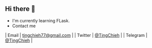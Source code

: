 ## Hi there 👋
- I'm currently learning FLask.
- Contact me

| Email | tingchieh77@gmail.com |
| Twitter | [@TingChieh][1] |
| Telegram | [@TingChieh][2] |

<!--
**TingChieh/TingChieh** is a ✨ _special_ ✨ repository because its `README.md` (this file) appears on your GitHub profile.

Here are some ideas to get you started:

- 🔭 I’m currently working on ...
- 🌱 I’m currently learning ...
- 👯 I’m looking to collaborate on ...
- 🤔 I’m looking for help with ...
- 💬 Ask me about ...
- 📫 How to reach me: ...
- 😄 Pronouns: ...
- ⚡ Fun fact: ...
-->
  [1]: https://twitter.com/nottingchieh
  [2]: https://t.me/tingchieh
